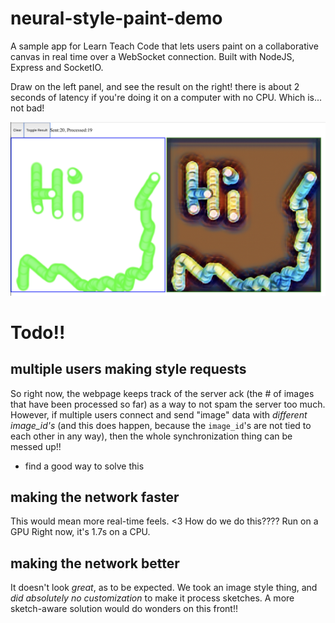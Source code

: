 # neural-style-paint-demo

A sample app for Learn Teach Code that lets users paint on a collaborative canvas in real time over a WebSocket connection. Built with NodeJS, Express and SocketIO.

Draw on the left panel, and see the result on the right! there is about 2 seconds of latency if you're doing it on a computer with no CPU. Which is... not bad!

<img src="docs/hi.png">

# Todo!!

## multiple users making style requests 
So right now, the webpage keeps track of the server ack (the # of images that have been processed so far) as a way to not spam the server too much. However, if multiple users connect and send "image" data with *different image_id's* (and this does happen, because the `image_id`'s are not tied to each other in any way), then the whole synchronization thing can be messed up!!
- find a good way to solve this

## making the network faster
This would mean more real-time feels. <3 How do we do this???? Run on a GPU
Right now, it's 1.7s on a CPU.

## making the network better
It doesn't look *great*, as to be expected. We took an image style thing, and *did absolutely no customization* to make it process sketches. A more sketch-aware solution would do wonders on this front!!
